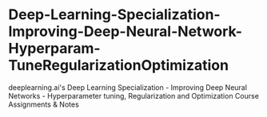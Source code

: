 # Deep-Learning-Specialization-Improving-Deep-Neural-Network-Hyperparam-TuneRegularizationOptimization
deeplearning.ai's Deep Learning Specialization - Improving Deep Neural Networks - Hyperparameter tuning, Regularization and Optimization Course Assignments &amp; Notes
